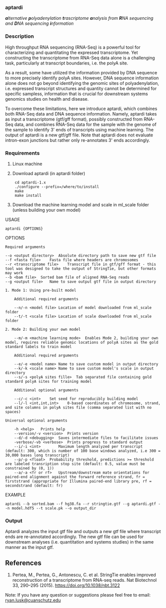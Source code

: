 ### aptardi
***a**lternative **p**olyadenylation **t**rascriptome **a**nalysis from **R**NA sequencing and **D**NA sequencing **i**nformation*

### Description
High throughput RNA sequencing (RNA-Seq) is a powerful tool for characterizing and quantitating the expressed transcriptome. Yet constructing the transcriptome from RNA-Seq data alone is a challenging task, particularly at transcript boundaries, i.e. the polyA site. 

As a result, some have utilized the information provided by DNA sequence to more precisely identify polyA sites. However, DNA sequence information alone does not go beyond identifying the genomic sites of polyadenylation, i.e. expressed transcript structures and quantity cannot be determined for specific sampless, information that is crucial for downstream systems genomics studies on health and disease. 

To overcome these limitations, here we introduce aptardi, which combines both RNA-Seq data and DNA sequence information. Namely, aptardi takes as input a transcriptome (gtf/gff format), possibly constructed from RNA-Seq data, and combines RNA-Seq data for the sample with the genome of the sample to identify 3' ends of transcripts using machine learning. The output of aptardi is a new gtf/gff file. Note that aptardi does not evaluate intron-exon junctions but rather only re-annotates 3' ends accordingly.

### Requirements
1. Linux machine
2. Download aptardi (in aptardi folder)

		cd aptardi-1.x
		./configure --prefix=/where/to/install
		make
		make install
		
3. Download the machine learning model and scale in ml_scale folder (unless building your own model)

USAGE

	aptardi {OPTIONS}	

OPTIONS
	
	Required arguments
	
	--o <output directory>	Absolute directory path to save new gtf file 
	--f <fasta file>	Fasta file where headers are chromosomes
	--r <transcriptome file>	Transcript file in gtf/gff format - this tool was designed to take the output of StringTie, but other formats may work
	--b <bam file>	Sorted bam file of aligned RNA-Seq reads
	--g <output file>	Name to save output gtf file in output directory
	
	1. Mode 1: Using pre-built model
	
		Additional required arguments
		
		--n/-n <model file>	Location of model downloaded from ml_scale folder
		--t/-t <scale file>	Location of scale downloaded from ml_scale folder 
		
	2. Mode 2: Building your own model
	
		--m/-m <machine learning mode>	Enables Mode 2, building your own model, requires reliable genomic locations of polyA sites as the gold standard labels to train model
		
		Additional required arguments
		
		--e/-e <model name>	Name to save custom model in output directory
		--k/-k <scale name>	Name to save custom model's scale in output directory
		--s/-s <polyA sites fille>	Tab separated file containing gold standard polyA sites for training model
		
		Additional optional arguments
		
		--c/-c <int>	Set seed for reproducibly building model
		--l/-l <int,int,int>	0-based coordinates of chromosome, strand, and site columns in polyA sites file (comma separated list with no spaces)
		
	Universal optional arguments
	
		-h <help>	Prints help
		--version/-v <version>	Prints version
		--d/-d <debugging>	Saves intermediate files to facilitate issues
		-verbose/-vb <verbose>	Prints progress to standard output
		--i/-i <int>		Maximum length analyzed per transcript (default: 300, which is number of 100 base windows analyzed, i.e 300 = 30,000 bases long transcript) 
		--p/-p <float>	Probability threshold, predictions >= threshold are labeled transription stop site (default: 0.5, value must be constrained by (0, 1))
		--a/-a <fr or rf>	Upstream/downstream mate orientations for paired-end alignment against the forward reference strand, fr = firststrand (appropriate for Illumina paired-end library pre, rf = secondstrand (default: fr)

EXAMPLE

	aptardi --b sorted.bam --f hg38.fa --r stringtie.gtf --g aptardi.gtf --n model.hdf5 --t scale.pk --o output_dir 


### Output
Aptardi analyzes the input gtf file and outputs a new gtf file where transcript ends are re-annotated accordingly. The new gtf file can be used for downstream analyses (i.e. quantitation and systems studies) in the same manner as the input gtf.


## References
1. Pertea, M., Pertea, G., Antonescu, C. et al. StringTie enables improved reconstruction of a transcriptome from RNA-seq reads. Nat Biotechnol 33, 290–295 (2015). https://doi.org/10.1038/nbt.3122
 
Note: If you have any question or suggestions please feel free to email: ryan.lusk@cuanschutz.edu
